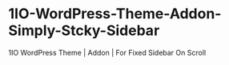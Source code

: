 # 1IO-WordPress-Theme-Addon-Simply-Stcky-Sidebar
1IO WordPress Theme | Addon | For Fixed Sidebar On Scroll
